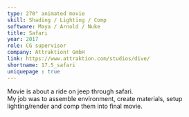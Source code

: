 ```yaml
---
type: 270° animated movie
skill: Shading / Lighting / Comp
software: Maya / Arnold / Nuke
title: Safari
year: 2017
role: CG supervisor
company: Attraktion! GmbH
link: https://www.attraktion.com/studios/dive/
shortname: 17.5_safari
uniquepage : true 
---
```



Movie is about a ride on jeep through safari. <br>
My job was to assemble environment, create materials, setup lighting/render and comp them into final movie.